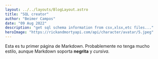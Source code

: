 ```yaml
---
layout: ../../layouts/BlogLayout.astro
title: "SQL creator"
author: "Beimer Campos"
date: "09 Aug 2022"
description: "get sql schema information from csv,xlsx,etc files..."
heroImage: "https://rickandmortyapi.com/api/character/avatar/5.jpeg"
---
```


Esta es tu primer página de Markdown. Probablemente no tenga mucho estilo, aunque
Markdown soporta **negrita** y _cursiva._
